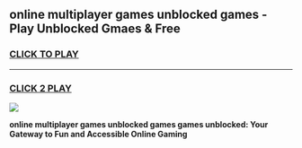 
## online multiplayer games unblocked games - Play Unblocked Gmaes & Free
<h3>
<a href="https://premium.freeplayer.one?title=online_multiplayer_games_unblocked_games&ref=20F">CLICK TO PLAY</a></h3>
<hr>

<h3>
<a href="https://premium.freeplayer.one?title=online_multiplayer_games_unblocked_games&ref=20F">CLICK 2 PLAY</a>
  
</h3>

<a href="https://premium.freeplayer.one?title=online_multiplayer_games_unblocked_games&ref=20F/"><img src="https://clearcache.store/games.png"></a>


**online multiplayer games unblocked games games unblocked: Your Gateway to Fun and Accessible Online Gaming**
